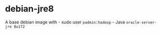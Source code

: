 # debian-jre8
A base debian image with 
    - sudo user `padmin:hadoop`
    - Java `oracle-server-jre 8u172`


